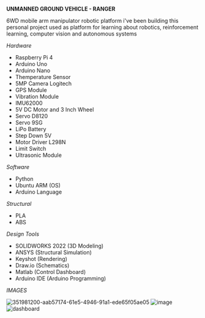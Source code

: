 **UNMANNED GROUND VEHICLE - RANGER** <br>

6WD mobile arm manipulator robotic platform i've been building this personal project used as platform for learning about robotics, reinforcement learning, computer vision and autonomous systems<br>

*Hardware*
- Raspberry Pi 4 <br>
- Arduino Uno <br>
- Arduino Nano <br>
- Themperature Sensor
- 5MP Camera Logitech
- GPS Module
- Vibration Module
- IMU62000
- 5V DC Motor and 3 Inch Wheel
- Servo D8120
- Servo 9SG
- LiPo Battery
- Step Down 5V
- Motor Driver L298N
- Limit Switch
- Ultrasonic Module

*Software*
- Python <br>
- Ubuntu ARM (OS) <br>
- Arduino Language

*Structural*
- PLA <br>
- ABS <br>

*Design Tools*
- SOLIDWORKS 2022 (3D Modeling)
- ANSYS (Structural Simulation)
- Keyshot (Rendering)
- Draw.io (Schematics)
- Matlab (Control Dashboard)
- Arduino IDE (Arduino Programming)

*IMAGES*

![351981200-aab57174-61e5-4946-91a1-ede65f05ae05](https://github.com/user-attachments/assets/735ced79-5b02-4463-bd6d-d1ebf2cc051f)
![image](https://github.com/kucingkuro/UGV-Legion/assets/112769418/ea6788ab-8e7a-4876-bf48-0ae1c31c3438)
![dashboard](https://github.com/kucingkuro/UGV-Legion/assets/112769418/8544cdd0-9356-4803-bf3a-e10adaa89cf1)
